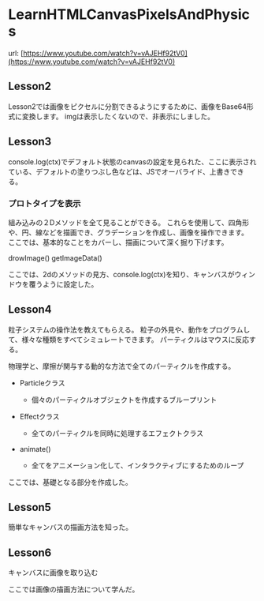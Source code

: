 # LearnHTMLCanvasPixelsAndPhysics
 
url: [https://www.youtube.com/watch?v=vAJEHf92tV0](https://www.youtube.com/watch?v=vAJEHf92tV0)

## Lesson2
Lesson2では画像をピクセルに分割できるようにするために、画像をBase64形式に変換します。
imgは表示したくないので、非表示にしました。

## Lesson3
console.log(ctx)でデフォルト状態のcanvasの設定を見られた、ここに表示されている、デフォルトの塗りつぶし色などは、JSでオーバライド、上書きできる。

### プロトタイプを表示
組み込みの２Dメソッドを全て見ることができる。
これらを使用して、四角形や、円、線などを描画でき、グラデーションを作成し、画像を操作できます。
ここでは、基本的なことをカバーし、描画について深く掘り下げます。

drowImage()
getImageData()

ここでは、2dのメソッドの見方、console.log(ctx)を知り、キャンバスがウィンドウを覆うように設定した。


## Lesson4
粒子システムの操作法を教えてもらえる。
粒子の外見や、動作をプログラムして、様々な種類をすべてシミュレートできます。
パーティクルはマウスに反応する。

物理学と、摩擦が関与する動的な方法で全てのパーティクルを作成する。

- Particleクラス
    - 個々のパーティクルオブジェクトを作成するブループリント

- Effectクラス
    - 全てのパーティクルを同時に処理するエフェクトクラス
- animate()
    - 全てをアニメーション化して、インタラクティブにするためのループ

ここでは、基礎となる部分を作成した。


## Lesson5
簡単なキャンバスの描画方法を知った。

## Lesson6
キャンバスに画像を取り込む

ここでは画像の描画方法について学んだ。
